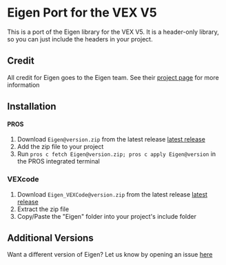 # Eigen Port for the VEX V5

This is a port of the Eigen library for the VEX V5. It is a header-only library, so you can just include the headers in your project.

## Credit

All credit for Eigen goes to the Eigen team. See their [project page](https://eigen.tuxfamily.org/index.php?title=Main_Page) for more information

## Installation

#### PROS

1. Download `Eigen@version.zip` from the latest release [latest release](github.com/LemLib/Eigen/releases/latest)
2. Add the zip file to your project
3. Run `pros c fetch Eigen@version.zip; pros c apply Eigen@version` in the PROS integrated terminal

### VEXcode

1. Download `Eigen_VEXCode@version.zip` from the latest release [latest release](github.com/LemLib/Eigen/releases/latest)
2. Extract the zip file
3. Copy/Paste the "Eigen" folder into your project's include folder

## Additional Versions

Want a different version of Eigen? Let us know by opening an issue [here](github.com/LemLib/Eigen/issues/new)

